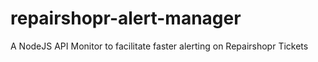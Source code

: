 # repairshopr-alert-manager
A NodeJS API Monitor to facilitate faster alerting on Repairshopr Tickets
